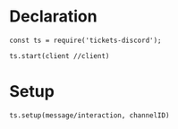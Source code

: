 # Declaration
```
const ts = require('tickets-discord');

ts.start(client //client)
```

# Setup

```
ts.setup(message/interaction, channelID)
```
